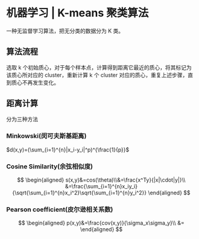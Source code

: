 # 机器学习 | K-means 聚类算法
一种无监督学习算法，把无分类的数据分为 K 类。
## 算法流程
选取 k 个初始质心，对于每个样本点，计算得到距离它最近的质心，将其标记为该质心所对应的 cluster，重新计算 k 个 cluster 对应的质心，重复上述步骤，直到质心不再发生变化。
## 距离计算
分为三种方法
### Minkowski(闵可夫斯基距离)
$d(x,y)=(\sum_{i=1}^{n}|x_i-y_i|^p)^{\frac{1}{p}}$
### Cosine Similarity(余弦相似度)
$$
\begin{aligned}
s(x,y)&=cos(\theta)\\&=\frac{x^Ty}{|x|\cdot|y|}\\
&=\frac{\sum_{i=1}^{n}x_iy_i}{\sqrt{\sum_{i=1}^{n}x_i^2}\sqrt{\sum_{i=1}^{n}y_i^2}}
\end{aligned}
$$
### Pearson coefficient(皮尔逊相关系数)
$$
\begin{aligned}
p(x,y)&=\frac{cov(x,y)}{\sigma_x\sigma_y}\\
&=
\end{aligned}
$$